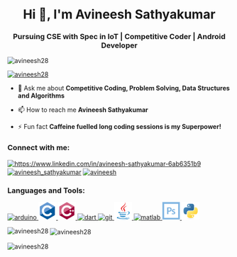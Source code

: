 <h1 align="center">Hi 👋, I'm Avineesh Sathyakumar</h1>
<h3 align="center">Pursuing CSE with Spec in IoT | Competitive Coder | Android Developer</h3>

<p align="left"> <img src="https://komarev.com/ghpvc/?username=avineesh28&label=Profile%20views&color=0e75b6&style=flat" alt="avineesh28" /> </p>

<p align="left"> <a href="https://github.com/ryo-ma/github-profile-trophy"><img src="https://github-profile-trophy.vercel.app/?username=avineesh28" alt="avineesh28" /></a> </p>

- 💬 Ask me about **Competitive Coding, Problem Solving, Data Structures and Algorithms**

- 📫 How to reach me **Avineesh Sathyakumar**

- ⚡ Fun fact **Caffeine fuelled long coding sessions is my Superpower!**

<h3 align="left">Connect with me:</h3>
<p align="left">
<a href="https://linkedin.com/in/https://www.linkedin.com/in/avineesh-sathyakumar-6ab6351b9" target="blank"><img align="center" src="https://raw.githubusercontent.com/rahuldkjain/github-profile-readme-generator/master/src/images/icons/Social/linked-in-alt.svg" alt="https://www.linkedin.com/in/avineesh-sathyakumar-6ab6351b9" height="30" width="40" /></a>
<a href="https://instagram.com/avineesh_sathyakumar" target="blank"><img align="center" src="https://raw.githubusercontent.com/rahuldkjain/github-profile-readme-generator/master/src/images/icons/Social/instagram.svg" alt="avineesh_sathyakumar" height="30" width="40" /></a>
<a href="https://www.hackerrank.com/avineesh" target="blank"><img align="center" src="https://raw.githubusercontent.com/rahuldkjain/github-profile-readme-generator/master/src/images/icons/Social/hackerrank.svg" alt="avineesh" height="30" width="40" /></a>
</p>

<h3 align="left">Languages and Tools:</h3>
<p align="left"> <a href="https://www.arduino.cc/" target="_blank"> <img src="https://cdn.worldvectorlogo.com/logos/arduino-1.svg" alt="arduino" width="40" height="40"/> </a> <a href="https://www.cprogramming.com/" target="_blank"> <img src="https://raw.githubusercontent.com/devicons/devicon/master/icons/c/c-original.svg" alt="c" width="40" height="40"/> </a> <a href="https://www.w3schools.com/cpp/" target="_blank"> <img src="https://raw.githubusercontent.com/devicons/devicon/master/icons/cplusplus/cplusplus-original.svg" alt="cplusplus" width="40" height="40"/> </a> <a href="https://dart.dev" target="_blank"> <img src="https://www.vectorlogo.zone/logos/dartlang/dartlang-icon.svg" alt="dart" width="40" height="40"/> </a> <a href="https://git-scm.com/" target="_blank"> <img src="https://www.vectorlogo.zone/logos/git-scm/git-scm-icon.svg" alt="git" width="40" height="40"/> </a> <a href="https://www.java.com" target="_blank"> <img src="https://raw.githubusercontent.com/devicons/devicon/master/icons/java/java-original.svg" alt="java" width="40" height="40"/> </a> <a href="https://www.mathworks.com/" target="_blank"> <img src="https://upload.wikimedia.org/wikipedia/commons/2/21/Matlab_Logo.png" alt="matlab" width="40" height="40"/> </a> <a href="https://www.photoshop.com/en" target="_blank"> <img src="https://raw.githubusercontent.com/devicons/devicon/master/icons/photoshop/photoshop-line.svg" alt="photoshop" width="40" height="40"/> </a> <a href="https://www.python.org" target="_blank"> <img src="https://raw.githubusercontent.com/devicons/devicon/master/icons/python/python-original.svg" alt="python" width="40" height="40"/> </a> </p>

<p><img align="left" src="https://github-readme-stats.vercel.app/api/top-langs?username=avineesh28&show_icons=true&locale=en&layout=compact" alt="avineesh28" /></p>

<p>&nbsp;<img align="center" src="https://github-readme-stats.vercel.app/api?username=avineesh28&show_icons=true&locale=en" alt="avineesh28" /></p>

<p><img align="center" src="https://github-readme-streak-stats.herokuapp.com/?user=avineesh28&" alt="avineesh28" /></p>

